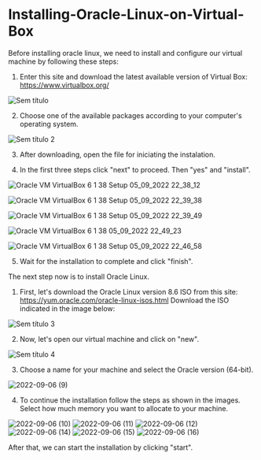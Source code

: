 # Installing-Oracle-Linux-on-Virtual-Box
Before installing oracle linux, we need to install and configure our virtual machine by following these steps:

1. Enter this site and download the latest available version of Virtual Box: https://www.virtualbox.org/

![Sem título](https://user-images.githubusercontent.com/112576171/188527740-8e3861ee-068c-4ac5-a2cc-ae4e499acf8e.png)

2. Choose one of the available packages according to your computer's operating system.

![Sem título 2](https://user-images.githubusercontent.com/112576171/188528281-ae863dc2-200c-44e3-880d-e2aa279e7b21.png)

3. After downloading, open the file for iniciating the instalation.

4. In the first three steps click "next" to proceed. Then "yes" and "install".

![Oracle VM VirtualBox 6 1 38 Setup 05_09_2022 22_38_12](https://user-images.githubusercontent.com/112576171/188529367-efd7a8dc-597b-4661-9c10-261013c7d8fa.png)

![Oracle VM VirtualBox 6 1 38 Setup 05_09_2022 22_39_38](https://user-images.githubusercontent.com/112576171/188529370-ccde7902-9f84-4614-9cd7-0d78ea02a33e.png)

![Oracle VM VirtualBox 6 1 38 Setup 05_09_2022 22_39_49](https://user-images.githubusercontent.com/112576171/188529366-b55a6e2d-6864-432e-82fe-e5ed371e6abd.png)

![Oracle VM VirtualBox 6 1 38  05_09_2022 22_49_23](https://user-images.githubusercontent.com/112576171/188530038-8dda870e-91c3-4411-b0de-b8c37e2679fc.png)

![Oracle VM VirtualBox 6 1 38 Setup 05_09_2022 22_46_58](https://user-images.githubusercontent.com/112576171/188529913-377926ae-20e1-4a02-a178-22a4c42e2bff.png)

5. Wait for the installation to complete and click "finish". 

The next step now is to install Oracle Linux.
1. First, let's download the Oracle Linux version 8.6 ISO from this site: https://yum.oracle.com/oracle-linux-isos.html
Download the ISO indicated in the image below:

![Sem título 3](https://user-images.githubusercontent.com/112576171/188758191-7d82a3a0-3ea7-49a6-b23f-d9e1a77da999.png)

2. Now, let's open our virtual machine and click on "new".

![Sem título 4](https://user-images.githubusercontent.com/112576171/188757723-d93d2441-3672-4f92-a233-2ccee9698c3e.png)

3. Choose a name for your machine and select the Oracle version (64-bit).

![2022-09-06 (9)](https://user-images.githubusercontent.com/112576171/188758384-034d7ba5-05b0-4b45-8baa-e8e863a3b573.png)

4. To continue the installation follow the steps as shown in the images. Select how much memory you want to allocate to your machine.

![2022-09-06 (10)](https://user-images.githubusercontent.com/112576171/188758538-ffdddfd5-8068-405c-8f67-b6cc1a96fab9.png)
![2022-09-06 (11)](https://user-images.githubusercontent.com/112576171/188758543-ffc77225-b19e-4d17-987e-80ca0f3e7ee2.png)
![2022-09-06 (12)](https://user-images.githubusercontent.com/112576171/188758546-69f80301-37f1-4ac3-88f5-4b05a3112d01.png)
![2022-09-06 (14)](https://user-images.githubusercontent.com/112576171/188758547-b79bc72c-3aff-4392-bcda-f64b306f9f73.png)
![2022-09-06 (15)](https://user-images.githubusercontent.com/112576171/188758551-2b480f32-4127-412f-8d01-69e7d33a66b2.png)
![2022-09-06 (16)](https://user-images.githubusercontent.com/112576171/188758552-a2a5f0c9-ebc4-487b-b2d9-9aa8f62eb4f9.png)

After that, we can start the installation by clicking "start".
